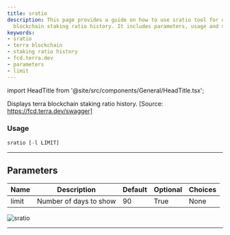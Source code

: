 ```yaml
---
title: sratio
description: This page provides a guide on how to use sratio tool for displaying terra
  blockchain staking ratio history. It includes parameters, usage and source link.
keywords:
- sratio
- terra blockchain
- staking ratio history
- fcd.terra.dev
- parameters
- limit
---
```


import HeadTitle from '@site/src/components/General/HeadTitle.tsx';

<HeadTitle title="crypto/defi/sratio - Reference | OpenBB Terminal Docs" />

Displays terra blockchain staking ratio history. [Source: https://fcd.terra.dev/swagger]

### Usage

```python
sratio [-l LIMIT]
```

---

## Parameters

| Name | Description | Default | Optional | Choices |
| ---- | ----------- | ------- | -------- | ------- |
| limit | Number of days to show | 90 | True | None |

![sratio](https://user-images.githubusercontent.com/46355364/154053989-81ffd06a-db35-402b-ac27-4a5ae17158bf.png)

---
